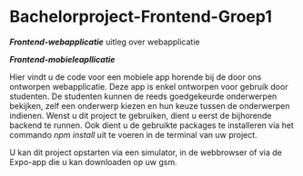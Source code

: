 # Bachelorproject-Frontend-Groep1
*****Frontend-webapplicatie*****
uitleg over webapplicatie

*****Frontend-mobieleapllicatie*****

Hier vindt u de code voor een mobiele app horende bij de door ons ontworpen webapplicatie. Deze app is enkel ontworpen voor gebruik door studenten. 
De studenten kunnen de reeds goedgekeurde onderwerpen bekijken, zelf een onderwerp kiezen en hun keuze tussen de onderwerpen indienen.
Wenst u dit project te gebruiken, dient u eerst de bijhorende backend te runnen. Ook dient u de gebruikte packages te installeren via het commando *npm install* uit te voeren in de terminal van uw project.

U kan dit project opstarten via een simulator, in de webbrowser of via de Expo-app die u kan downloaden op uw gsm.


